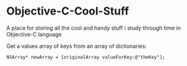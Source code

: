 # Objective-C-Cool-Stuff
A place for storing all the cool and handy stuff i study through time in Objective-C language

Get a values array of keys from an array of dictionaries:

`
NSArray* newArray = [originalArray valueForKey:@"theKey"];
`
